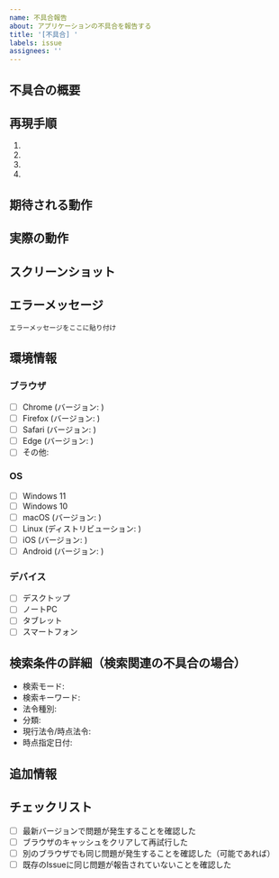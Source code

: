 ```yaml
---
name: 不具合報告
about: アプリケーションの不具合を報告する
title: '[不具合] '
labels: issue
assignees: ''
---
```


## 不具合の概要
<!-- 発生している不具合の内容を簡潔に説明してください -->

## 再現手順
<!-- 不具合を再現するための具体的な手順を記載してください -->
1. 
2. 
3. 
4. 

## 期待される動作
<!-- 正常に動作した場合の期待される結果を説明してください -->

## 実際の動作
<!-- 実際に発生した問題や表示されたエラーを説明してください -->

## スクリーンショット
<!-- 問題を示すスクリーンショットがあれば添付してください -->

## エラーメッセージ
<!-- エラーメッセージが表示された場合は、そのテキストをここに貼り付けてください -->
```
エラーメッセージをここに貼り付け
```

## 環境情報

### ブラウザ
- [ ] Chrome (バージョン: )
- [ ] Firefox (バージョン: )
- [ ] Safari (バージョン: )
- [ ] Edge (バージョン: )
- [ ] その他: 

### OS
- [ ] Windows 11
- [ ] Windows 10
- [ ] macOS (バージョン: )
- [ ] Linux (ディストリビューション: )
- [ ] iOS (バージョン: )
- [ ] Android (バージョン: )

### デバイス
- [ ] デスクトップ
- [ ] ノートPC
- [ ] タブレット
- [ ] スマートフォン

## 検索条件の詳細（検索関連の不具合の場合）
<!-- 検索時の条件を記載してください -->
- 検索モード: <!-- 法令名検索 / 法令番号検索 -->
- 検索キーワード: 
- 法令種別: 
- 分類: 
- 現行法令/時点法令: 
- 時点指定日付: 

## 追加情報
<!-- その他、問題の解決に役立つと思われる情報があれば記載してください -->

## チェックリスト
- [ ] 最新バージョンで問題が発生することを確認した
- [ ] ブラウザのキャッシュをクリアして再試行した
- [ ] 別のブラウザでも同じ問題が発生することを確認した（可能であれば）
- [ ] 既存のIssueに同じ問題が報告されていないことを確認した